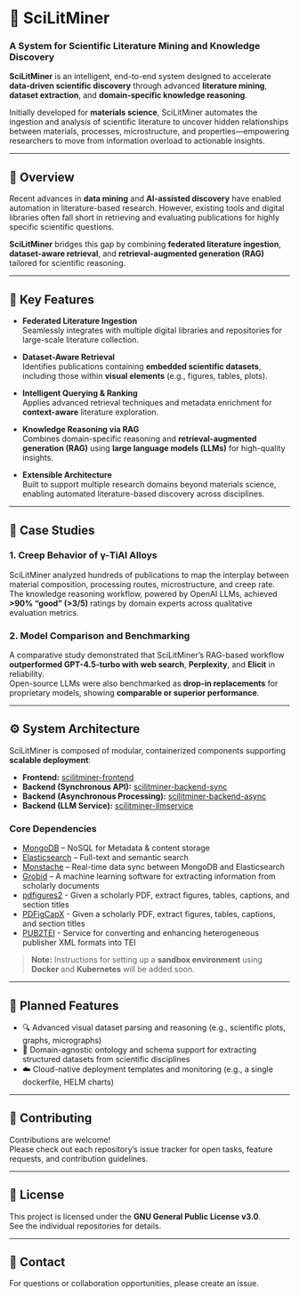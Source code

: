# 🧠 SciLitMiner
### A System for Scientific Literature Mining and Knowledge Discovery

**SciLitMiner** is an intelligent, end-to-end system designed to accelerate **data-driven scientific discovery** through advanced **literature mining**, **dataset extraction**, and **domain-specific knowledge reasoning**.

Initially developed for **materials science**, SciLitMiner automates the ingestion and analysis of scientific literature to uncover hidden relationships between materials, processes, microstructure, and properties—empowering researchers to move from information overload to actionable insights.

---

## 🚀 Overview

Recent advances in **data mining** and **AI-assisted discovery** have enabled automation in literature-based research. However, existing tools and digital libraries often fall short in retrieving and evaluating publications for highly specific scientific questions.

**SciLitMiner** bridges this gap by combining **federated literature ingestion**, **dataset-aware retrieval**, and **retrieval-augmented generation (RAG)** tailored for scientific reasoning.

---

## 🧩 Key Features

- **Federated Literature Ingestion**  
  Seamlessly integrates with multiple digital libraries and repositories for large-scale literature collection.

- **Dataset-Aware Retrieval**  
  Identifies publications containing **embedded scientific datasets**, including those within **visual elements** (e.g., figures, tables, plots).

- **Intelligent Querying & Ranking**  
  Applies advanced retrieval techniques and metadata enrichment for **context-aware** literature exploration.

- **Knowledge Reasoning via RAG**  
  Combines domain-specific reasoning and **retrieval-augmented generation (RAG)** using **large language models (LLMs)** for high-quality insights.

- **Extensible Architecture**  
  Built to support multiple research domains beyond materials science, enabling automated literature-based discovery across disciplines.

---

## 🧪 Case Studies

### 1. Creep Behavior of γ-TiAl Alloys
SciLitMiner analyzed hundreds of publications to map the interplay between material composition, processing routes, microstructure, and creep rate.  
The knowledge reasoning workflow, powered by OpenAI LLMs, achieved **>90% “good” (>3/5)** ratings by domain experts across qualitative evaluation metrics.

### 2. Model Comparison and Benchmarking
A comparative study demonstrated that SciLitMiner’s RAG-based workflow **outperformed GPT-4.5-turbo with web search**, **Perplexity**, and **Elicit** in reliability.  
Open-source LLMs were also benchmarked as **drop-in replacements** for proprietary models, showing **comparable or superior performance**.

---

## ⚙️ System Architecture

SciLitMiner is composed of modular, containerized components supporting **scalable deployment**:

- **Frontend:** [scilitminer-frontend](https://github.com/vipulg13/scilitminer-frontend.git)  
- **Backend (Synchronous API):** [scilitminer-backend-sync](https://github.com/vipulg13/scilitminer-backend-sync.git)  
- **Backend (Asynchronous Processing):** [scilitminer-backend-async](https://github.com/vipulg13/scilitminer-backend-async.git)
- **Backend (LLM Service):** [scilitminer-llmservice](https://github.com/vipulg13/scilitminer-llmservice.git)

### Core Dependencies
- [MongoDB](https://www.mongodb.com/) – NoSQL for Metadata & content storage  
- [Elasticsearch](https://www.elastic.co/) – Full-text and semantic search  
- [Monstache](https://rwynn.github.io/monstache/) – Real-time data sync between MongoDB and Elasticsearch
- [Grobid](https://github.com/kermitt2/grobid) – A machine learning software for extracting information from scholarly documents
- [pdfigures2](https://github.com/allenai/pdffigures2) - Given a scholarly PDF, extract figures, tables, captions, and section titles
- [PDFigCapX](https://github.com/pengyuanli/PDFigCapX) - Given a scholarly PDF, extract figures, tables, captions, and section titles
- [PUB2TEI](https://github.com/kermitt2/Pub2TEI) - Service for converting and enhancing heterogeneous publisher XML formats into TEI

> **Note:** Instructions for setting up a **sandbox environment** using **Docker** and **Kubernetes** will be added soon.

---

## 🧱 Planned Features

- 🔍 Advanced visual dataset parsing and reasoning (e.g., scientific plots, graphs, micrographs)  
- 🧩 Domain-agnostic ontology and schema support for extracting structured datasets from scientific disciplines  
- ☁️ Cloud-native deployment templates and monitoring (e.g., a single dockerfile, HELM charts)   

---

## 🤝 Contributing

Contributions are welcome!  
Please check out each repository’s issue tracker for open tasks, feature requests, and contribution guidelines.

---

## 📜 License

This project is licensed under the **GNU General Public License v3.0**.  
See the individual repositories for details.

---

## 📧 Contact

For questions or collaboration opportunities, please create an issue.
